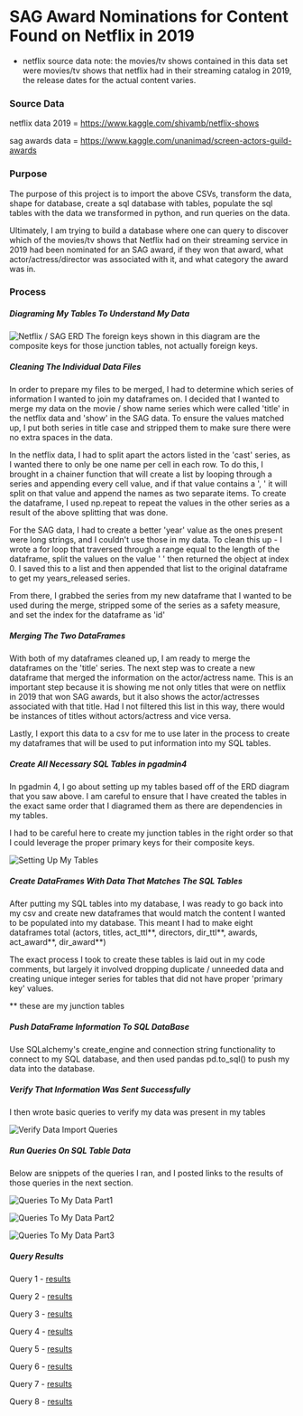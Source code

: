 # SAG Award Nominations for Content Found on Netflix in 2019
- netflix source data note: the movies/tv shows contained in this data set were movies/tv shows that netflix had in their streaming catalog in 2019, the release dates for the actual content varies.

### Source Data

netflix data 2019 = https://www.kaggle.com/shivamb/netflix-shows

sag awards data = https://www.kaggle.com/unanimad/screen-actors-guild-awards

### Purpose

The purpose of this project is to import the above CSVs, transform the data, shape for database, create a sql database with tables, populate the sql tables with
the data we transformed in python, and run queries on the data.

Ultimately, I am trying to build a database where one can query to discover which of the movies/tv shows that Netflix had on their streaming service in 2019 had been nominated for an SAG award, if they won that award, what actor/actress/director was associated with it, and what category the award was in.

### Process

##### Diagraming My Tables To Understand My Data
![Netflix / SAG ERD](https://github.com/CoreyGaunt/ETL_Project/blob/master/ERD_Diagram.JPG)
The foreign keys shown in this diagram are the composite keys for those junction tables, not actually foreign keys.

##### Cleaning The Individual Data Files

In order to prepare my files to be merged, I had to determine which series of information I wanted to join my dataframes on. I decided that I wanted to merge my data on the movie / show name series which were called 'title' in the netflix data and 'show' in the SAG data. To ensure the values matched up, I put both series in title case and stripped them to make sure there were no extra spaces in the data. 

In the netflix data, I had to split apart the actors listed in the 'cast' series, as I wanted there to only be one name per cell in each row. To do this, I brought in a chainer function that will create a list by looping through a series and appending every cell value, and if that value contains a ', ' it will split on that value and append the names as two separate items. To create the dataframe, I used np.repeat to repeat the values in the other series as a result of the above splitting that was done.

For the SAG data, I had to create a better 'year' value as the ones present were long strings, and I couldn't use those in my data. To clean this up - I wrote a for loop that traversed through a range equal to the length of the dataframe, split the values on the value ' ' then returned the object at index 0. I saved this to a list and then appended that list to the original dataframe to get my years_released series. 

From there, I grabbed the series from my new dataframe that I wanted to be used during the merge, stripped some of the series as a safety measure, and set the index for the dataframe as 'id'

##### Merging The Two DataFrames

With both of my dataframes cleaned up, I am ready to merge the dataframes on the 'title' series. The next step was to create a new dataframe that merged the information on the actor/actress name. This is an important step because it is showing me not only titles that were on netflix in 2019 that won SAG awards, but it also shows the actor/actresses associated with that title. Had I not filtered this list in this way, there would be instances of titles without actors/actress and vice versa.

Lastly, I export this data to a csv for me to use later in the process to create my dataframes that will be used to put information into my SQL tables.

##### Create All Necessary SQL Tables in pgadmin4

In pgadmin 4, I go about setting up my tables based off of the ERD diagram that you saw above. I am careful to ensure that I have created the tables in the exact same order that I diagramed them as there are dependencies in my tables.

I had to be careful here to create my junction tables in the right order so that I could leverage the proper primary keys for their composite keys.

![Setting Up My Tables](https://github.com/CoreyGaunt/ETL_Project/blob/master/Images/Setting_Up_Tables.JPG)

##### Create DataFrames With Data That Matches The SQL Tables

After putting my SQL tables into my database, I was ready to go back into my csv and create new dataframes that would match the content I wanted to be populated into my database. This meant I had to make eight dataframes total (actors, titles, act_ttl**, directors, dir_ttl**, awards, act_award**, dir_award**)

The exact process I took to create these tables is laid out in my code comments, but largely it involved dropping duplicate / unneeded data and creating unique integer series for tables that did not have proper 'primary key' values.

** these are my junction tables

##### Push DataFrame Information To SQL DataBase

Use SQLalchemy's create_engine and connection string functionality to connect to my SQL database, and then used pandas pd.to_sql() to push my data into the database.

##### Verify That Information Was Sent Successfully

I then wrote basic queries to verify my data was present in my tables

![Verify Data Import Queries](https://github.com/CoreyGaunt/ETL_Project/blob/master/Images/Verify_Query.JPG)

##### Run Queries On SQL Table Data

Below are snippets of the queries I ran, and I posted links to the results of those queries in the next section.

![Queries To My Data Part1](https://github.com/CoreyGaunt/ETL_Project/blob/master/Images/Queries_1.JPG)

![Queries To My Data Part2](https://github.com/CoreyGaunt/ETL_Project/blob/master/Images/Queries_2.JPG)

![Queries To My Data Part3](https://github.com/CoreyGaunt/ETL_Project/blob/master/Images/Queries_3.JPG)

##### Query Results

Query 1 - [results](https://github.com/CoreyGaunt/ETL_Project/blob/master/Results_From_Queries/query_1.csv)

Query 2 - [results](https://github.com/CoreyGaunt/ETL_Project/blob/master/Results_From_Queries/query_2.csv)

Query 3 - [results](https://github.com/CoreyGaunt/ETL_Project/blob/master/Results_From_Queries/query_3.csv)

Query 4 - [results](https://github.com/CoreyGaunt/ETL_Project/blob/master/Results_From_Queries/query_4.csv)

Query 5 - [results](https://github.com/CoreyGaunt/ETL_Project/blob/master/Results_From_Queries/query_5.csv)

Query 6 - [results](https://github.com/CoreyGaunt/ETL_Project/blob/master/Results_From_Queries/query_6.csv)

Query 7 - [results](https://github.com/CoreyGaunt/ETL_Project/blob/master/Results_From_Queries/query_7.csv)

Query 8 - [results](https://github.com/CoreyGaunt/ETL_Project/blob/master/Results_From_Queries/query_8.csv)
